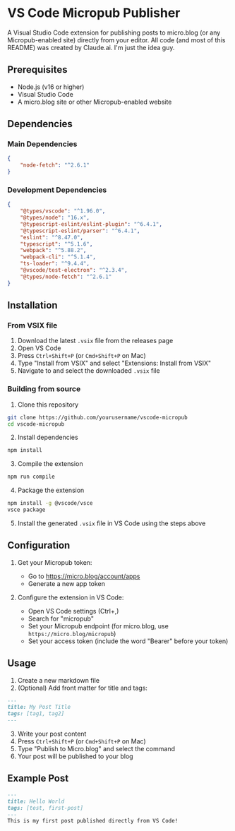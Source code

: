 # VS Code Micropub Publisher

A Visual Studio Code extension for publishing posts to micro.blog (or any Micropub-enabled site) directly from your editor. All code (and most of this README) was created by Claude.ai. I'm just the idea guy.

## Prerequisites

- Node.js (v16 or higher)
- Visual Studio Code
- A micro.blog site or other Micropub-enabled website

## Dependencies

### Main Dependencies
```json
{
    "node-fetch": "^2.6.1"
}
```

### Development Dependencies
```json
{
    "@types/vscode": "^1.96.0",
    "@types/node": "16.x",
    "@typescript-eslint/eslint-plugin": "^6.4.1",
    "@typescript-eslint/parser": "^6.4.1",
    "eslint": "^8.47.0",
    "typescript": "^5.1.6",
    "webpack": "^5.88.2",
    "webpack-cli": "^5.1.4",
    "ts-loader": "^9.4.4",
    "@vscode/test-electron": "^2.3.4",
    "@types/node-fetch": "^2.6.1"
}
```

## Installation

### From VSIX file
1. Download the latest `.vsix` file from the releases page
2. Open VS Code
3. Press `Ctrl+Shift+P` (or `Cmd+Shift+P` on Mac)
4. Type "Install from VSIX" and select "Extensions: Install from VSIX"
5. Navigate to and select the downloaded `.vsix` file

### Building from source
1. Clone this repository
```bash
git clone https://github.com/yourusername/vscode-micropub
cd vscode-micropub
```

2. Install dependencies
```bash
npm install
```

3. Compile the extension
```bash
npm run compile
```

4. Package the extension
```bash
npm install -g @vscode/vsce
vsce package
```

5. Install the generated `.vsix` file in VS Code using the steps above

## Configuration

1. Get your Micropub token:
   - Go to https://micro.blog/account/apps
   - Generate a new app token
   
2. Configure the extension in VS Code:
   - Open VS Code settings (Ctrl+,)
   - Search for "micropub"
   - Set your Micropub endpoint (for micro.blog, use `https://micro.blog/micropub`)
   - Set your access token (include the word "Bearer" before your token)

## Usage

1. Create a new markdown file
2. (Optional) Add front matter for title and tags:
```markdown
---
title: My Post Title
tags: [tag1, tag2]
---
```
3. Write your post content
4. Press `Ctrl+Shift+P` (or `Cmd+Shift+P` on Mac)
5. Type "Publish to Micro.blog" and select the command
6. Your post will be published to your blog

## Example Post
```markdown
---
title: Hello World
tags: [test, first-post]
---
This is my first post published directly from VS Code!
```
